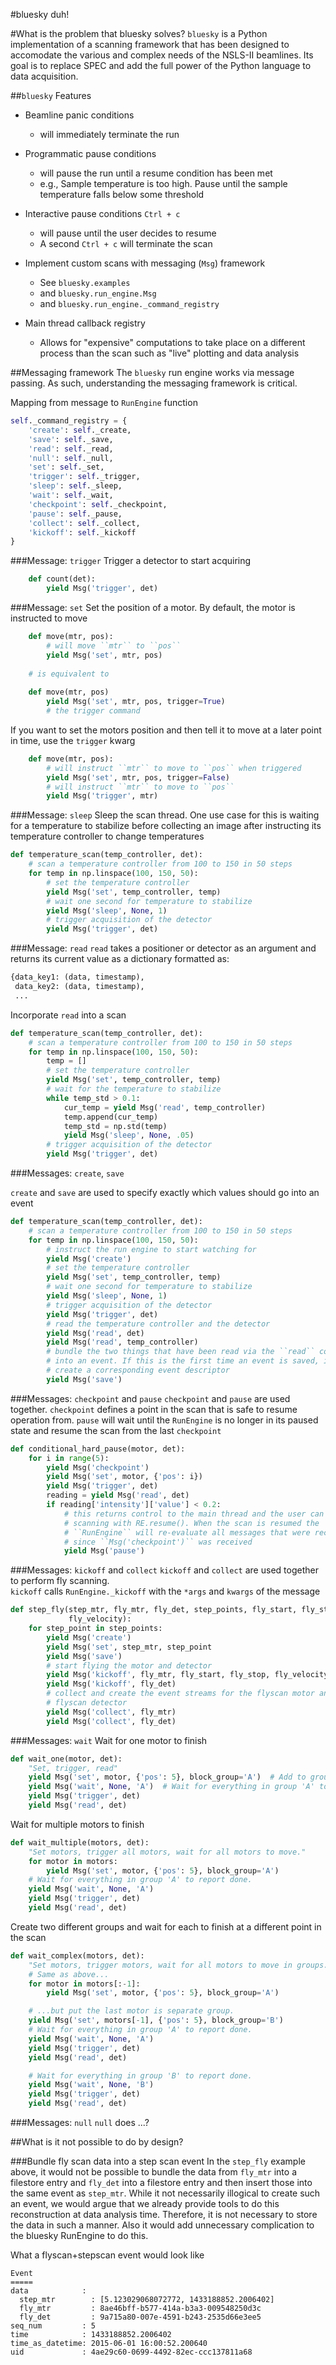 #bluesky
duh!


#What is the problem that bluesky solves?
``bluesky`` is a Python implementation of a scanning framework that has been 
designed to accomodate the various and complex needs of the NSLS-II beamlines.
Its goal is to replace SPEC and add the full power of the Python language to
data acquisition.  

##``bluesky`` Features

- Beamline panic conditions 
  
    - will immediately terminate the run
  
- Programmatic pause conditions 

    - will pause the run until a resume condition has been met
    - e.g., Sample temperature is too high. Pause until the sample 
      temperature falls below some threshold

- Interactive pause conditions ``Ctrl + c``
  
    - will pause until the user decides to resume
    - A second ``Ctrl + c`` will terminate the scan

- Implement custom scans with messaging (``Msg``) framework

    - See ``bluesky.examples``
    - and ``bluesky.run_engine.Msg``
    - and ``bluesky.run_engine._command_registry``

- Main thread callback registry

  - Allows for "expensive" computations to take place on a different process 
    than the scan such as "live" plotting and data analysis


##Messaging framework
The ``bluesky`` run engine works via message passing.  As such, understanding
the messaging framework is critical.  

Mapping from message to `RunEngine` function
```python
self._command_registry = {
    'create': self._create,
    'save': self._save,
    'read': self._read,
    'null': self._null,
    'set': self._set,
    'trigger': self._trigger,
    'sleep': self._sleep,
    'wait': self._wait,
    'checkpoint': self._checkpoint,
    'pause': self._pause,
    'collect': self._collect,
    'kickoff': self._kickoff
}
```

###Message: ``trigger``
Trigger a detector to start acquiring
```python
    def count(det):
        yield Msg('trigger', det)
```

###Message: ``set``
Set the position of a motor. By default, the motor is instructed to move
```python
    def move(mtr, pos):
        # will move ``mtr`` to ``pos``
        yield Msg('set', mtr, pos)
    
    # is equivalent to
    
    def move(mtr, pos)
        yield Msg('set', mtr, pos, trigger=True)
        # the trigger command
```

If you want to set the motors position and then tell it to move at a later 
point in time, use the `trigger` kwarg
```python
    def move(mtr, pos):
        # will instruct ``mtr`` to move to ``pos`` when triggered
        yield Msg('set', mtr, pos, trigger=False)
        # will instruct ``mtr`` to move to ``pos``
        yield Msg('trigger', mtr)
```

###Message: ``sleep``
Sleep the scan thread. One use case for this is waiting for a temperature to 
stabilize before collecting an image after instructing its temperature 
controller to change temperatures

```python
def temperature_scan(temp_controller, det):
    # scan a temperature controller from 100 to 150 in 50 steps
    for temp in np.linspace(100, 150, 50):
        # set the temperature controller
        yield Msg('set', temp_controller, temp)
        # wait one second for temperature to stabilize
        yield Msg('sleep', None, 1)
        # trigger acquisition of the detector
        yield Msg('trigger', det)
```

###Message: ``read``
``read`` takes a positioner or detector as an argument and returns its 
current value as a dictionary formatted as:
```python
{data_key1: (data, timestamp), 
 data_key2: (data, timestamp),
 ...
```
Incorporate ``read`` into a scan
```python
def temperature_scan(temp_controller, det):
    # scan a temperature controller from 100 to 150 in 50 steps
    for temp in np.linspace(100, 150, 50):
        temp = []
        # set the temperature controller
        yield Msg('set', temp_controller, temp)
        # wait for the temperature to stabilize
        while temp_std > 0.1:
            cur_temp = yield Msg('read', temp_controller)
            temp.append(cur_temp)
            temp_std = np.std(temp)
            yield Msg('sleep', None, .05)
        # trigger acquisition of the detector
        yield Msg('trigger', det)
```

###Messages: ``create``, ``save``

``create`` and ``save`` are used to specify exactly which values 
should go into an event

```python
def temperature_scan(temp_controller, det):
    # scan a temperature controller from 100 to 150 in 50 steps
    for temp in np.linspace(100, 150, 50):
        # instruct the run engine to start watching for
        yield Msg('create')
        # set the temperature controller
        yield Msg('set', temp_controller, temp)
        # wait one second for temperature to stabilize
        yield Msg('sleep', None, 1)
        # trigger acquisition of the detector
        yield Msg('trigger', det)
        # read the temperature controller and the detector
        yield Msg('read', det)
        yield Msg('read', temp_controller)
        # bundle the two things that have been read via the ``read`` command 
        # into an event. If this is the first time an event is saved, it will
        # create a corresponding event descriptor
        yield Msg('save')
```

###Messages: ``checkpoint`` and ``pause``
``checkpoint`` and ``pause`` are used together.  ``checkpoint`` defines a point
 in the scan that is safe to resume operation from. ``pause`` will wait until
the ``RunEngine`` is no longer in its paused state and resume the scan from 
the last ``checkpoint``

```python
def conditional_hard_pause(motor, det):
    for i in range(5):
        yield Msg('checkpoint')
        yield Msg('set', motor, {'pos': i})
        yield Msg('trigger', det)
        reading = yield Msg('read', det)
        if reading['intensity']['value'] < 0.2:
            # this returns control to the main thread and the user can resume
            # scanning with RE.resume(). When the scan is resumed the 
            # ``RunEngine`` will re-evaluate all messages that were received 
            # since ``Msg('checkpoint')`` was received  
            yield Msg('pause')
```

###Messages: ``kickoff`` and ``collect``
``kickoff`` and ``collect`` are used together to perform fly scanning.  
``kickoff`` calls ``RunEngine._kickoff`` with the ``*args`` and ``kwargs`` of
 the message
```python
def step_fly(step_mtr, fly_mtr, fly_det, step_points, fly_start, fly_stop, 
             fly_velocity):
    for step_point in step_points:
        yield Msg('create')
        yield Msg('set', step_mtr, step_point
        yield Msg('save')
        # start flying the motor and detector
        yield Msg('kickoff', fly_mtr, fly_start, fly_stop, fly_velocity)
        yield Msg('kickoff', fly_det)
        # collect and create the event streams for the flyscan motor and 
        # flyscan detector
        yield Msg('collect', fly_mtr)
        yield Msg('collect', fly_det)
```

###Messages: ``wait``
Wait for one motor to finish
```python
def wait_one(motor, det):
    "Set, trigger, read"
    yield Msg('set', motor, {'pos': 5}, block_group='A')  # Add to group 'A'.
    yield Msg('wait', None, 'A')  # Wait for everything in group 'A' to finish.
    yield Msg('trigger', det)
    yield Msg('read', det)
```
Wait for multiple motors to finish
```python
def wait_multiple(motors, det):
    "Set motors, trigger all motors, wait for all motors to move."
    for motor in motors:
        yield Msg('set', motor, {'pos': 5}, block_group='A')
    # Wait for everything in group 'A' to report done.
    yield Msg('wait', None, 'A')
    yield Msg('trigger', det)
    yield Msg('read', det)
```
Create two different groups and wait for each to finish at a different point 
in the scan
```python
def wait_complex(motors, det):
    "Set motors, trigger motors, wait for all motors to move in groups."
    # Same as above...
    for motor in motors[:-1]:
        yield Msg('set', motor, {'pos': 5}, block_group='A')

    # ...but put the last motor is separate group.
    yield Msg('set', motors[-1], {'pos': 5}, block_group='B')
    # Wait for everything in group 'A' to report done.
    yield Msg('wait', None, 'A')
    yield Msg('trigger', det)
    yield Msg('read', det)

    # Wait for everything in group 'B' to report done.
    yield Msg('wait', None, 'B')
    yield Msg('trigger', det)
    yield Msg('read', det)
```

###Messages: ``null``
``null`` does ...?

##What is it not possible to do by design?

###Bundle fly scan data into a step scan event
In the ``step_fly`` example above, it would not be possible to bundle the 
data from `fly_mtr` into a filestore entry and `fly_det` into a filestore 
entry and then insert those into the same event as `step_mtr`. While it not 
necessarily illogical to create such an event, we would argue that we already
provide tools to do this reconstruction at data analysis time.  Therefore, it
is not necessary to store the data in such a manner. Also it would add 
unnecessary complication to the bluesky RunEngine to do this.

What a flyscan+stepscan event would look like
```
Event
=====
data            :
  step_mtr        : [5.123029068072772, 1433188852.2006402] 
  fly_mtr         : 8ae46bff-b577-414a-b3a3-009548250d3c
  fly_det         : 9a715a80-007e-4591-b243-2535d66e3ee5
seq_num         : 5                                       
time            : 1433188852.2006402                      
time_as_datetime: 2015-06-01 16:00:52.200640              
uid             : 4ae29c60-0699-4492-82ec-ccc137811a68    
```

